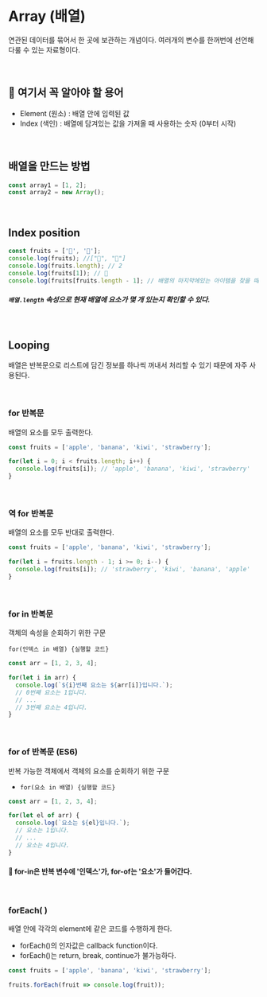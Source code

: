 # Array (배열)
연관된 데이터를 묶어서 한 곳에 보관하는 개념이다. 여러개의 변수를 한꺼번에 선언해 다룰 수 있는 자료형이다.


<br />

## 📌 여기서 꼭 알아야 할 용어
- Element (원소) : 배열 안에 입력된 값
- Index (색인) : 배열에 담겨있는 값을 가져올 때 사용하는 숫자 (0부터 시작)

<br />

## 배열을 만드는 방법
```jsx
const array1 = [1, 2];
const array2 = new Array();
```

<br />

## Index position
```jsx
const fruits = ['🍎', '🍌'];
console.log(fruits); //["🍎", "🍌"]
console.log(fruits.length); // 2
console.log(fruits[1]); // 🍌
console.log(fruits[fruits.length - 1]; // 배열의 마지막에있는 아이템을 찾을 때
```
##### `배열.length` 속성으로 현재 배열에 요소가 몇 개 있는지 확인할 수 있다.

<br />

## Looping
배열은 반복문으로 리스트에 담긴 정보를 하나씩 꺼내서 처리할 수 있기 때문에 자주 사용된다.

<br />

### for 반복문
배열의 요소를 모두 출력한다.
```jsx
const fruits = ['apple', 'banana', 'kiwi', 'strawberry'];

for(let i = 0; i < fruits.length; i++) {
  console.log(fruits[i]); // 'apple', 'banana', 'kiwi', 'strawberry'
}
```


<br />

### 역 for 반복문
배열의 요소를 모두 반대로 출력한다.
```jsx
const fruits = ['apple', 'banana', 'kiwi', 'strawberry'];

for(let i = fruits.length - 1; i >= 0; i--) {
  console.log(fruits[i]); // 'strawberry', 'kiwi', 'banana', 'apple'
}
```

<br />

### for in 반복문
객체의 속성을 순회하기 위한 구문

`for(인덱스 in 배열) {실행할 코드}`
```jsx
const arr = [1, 2, 3, 4];

for(let i in arr) {
  console.log(`${i}번째 요소는 ${arr[i]}입니다.`);
  // 0번째 요소는 1입니다.
  // ...
  // 3번째 요소는 4입니다.
}
```

<br />

### for of 반복문 (ES6)
반복 가능한 객체에서 객체의 요소를 순회하기 위한 구문
- `for(요소 in 배열) {실행할 코드}`

```jsx
const arr = [1, 2, 3, 4];

for(let el of arr) {
  console.log(`요소는 ${el}입니다.`);
  // 요소는 1입니다.
  // ...
  // 요소는 4입니다.
}
```

#### 📌 for-in은 반복 변수에 '인덱스'가, for-of는 '요소'가 들어간다.

<br />

### forEach( )
배열 안에 각각의 element에 같은 코드를 수행하게 한다.
- forEach()의 인자값은 callback function이다.
- forEach()는 return, break, continue가 불가능하다.
```jsx
const fruits = ['apple', 'banana', 'kiwi', 'strawberry'];

fruits.forEach(fruit => console.log(fruit));
```